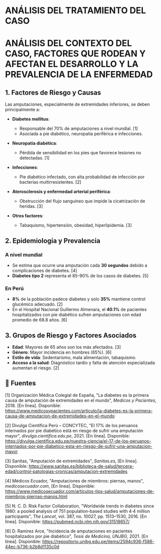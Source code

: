 # ANÁLISIS DEL TRATAMIENTO DEL CASO

# ANÁLISIS DEL CONTEXTO DEL CASO, FACTORES QUE RODEAN Y AFECTAN EL DESARROLLO Y LA PREVALENCIA DE LA ENFERMEDAD

## 1. Factores de Riesgo y Causas

Las amputaciones, especialmente de extremidades inferiores, se deben principalmente a:

- **Diabetes mellitus**:  
  - Responsable del 70% de amputaciones a nivel mundial. [1]
  - Asociada a pie diabético, neuropatía periférica e infecciones.  

- **Neuropatía diabética**:  
  - Pérdida de sensibilidad en los pies que favorece lesiones no detectadas. [1]

- **Infecciones**:  
  - Pie diabético infectado, con alta probabilidad de infección por bacterias multirresistentes. [2]

- **Aterosclerosis y enfermedad arterial periférica**:  
  - Obstrucción del flujo sanguíneo que impide la cicatrización de heridas. [3]

- **Otros factores**:  
  - Tabaquismo, hipertensión, obesidad, hiperlipidemia. [3]

## 2. Epidemiología y Prevalencia

### A nivel mundial

- Se estima que ocurre una amputación cada **30 segundos** debido a complicaciones de diabetes. [4]
- **Diabetes tipo 2** representa el 85-90% de los casos de diabetes. [5]
  
### En Perú

- **8%** de la población padece diabetes y solo **35%** mantiene control glucémico adecuado. [2]
- En el Hospital Nacional Guillermo Almenara, el **40.1%** de pacientes hospitalizados con pie diabético sufren amputaciones con edad promedio de 68.8 años. [6]
    
## 3. Grupos de Riesgo y Factores Asociados

- **Edad**: Mayores de 65 años son los más afectados. [3]
- **Género**: Mayor incidencia en hombres (65%). [6]
- **Estilo de vida**: Sedentarismo, mala alimentación, tabaquismo.
- **Acceso a la salud**: Diagnóstico tardío y falta de atención especializada aumentan el riesgo. [2]


## 🔗 Fuentes

[1] Organización Médica Colegial de España, "La diabetes es la primera causa de amputación de extremidades en el mundo", *Medicos y Pacientes*, 2018. [En línea]. Disponible: https://www.medicosypacientes.com/articulo/la-diabetes-es-la-primera-causa-de-amputacion-de-extremidades-en-el-mundo

[2] Divulga Científica Perú – CONCYTEC, "El 17% de los peruanos internados por pie diabético está en riesgo de sufrir una amputación mayor", *divulga.cientifica.edu.pe*, 2021. [En línea]. Disponible: https://divulga.cientifica.edu.pe/nuestra-ciencia/el-17-de-los-peruanos-internados-por-pie-diabetico-esta-en-riesgo-de-sufrir-una-amputacion-mayor

[3] Sanitas, "Amputación de extremidades", *Sanitas.es*, [En línea]. Disponible: https://www.sanitas.es/biblioteca-de-salud/tercera-edad/control-patologias-cronicas/amputacion-extremidades

[4] Médicos Ecuador, "Amputaciones de miembros: piernas, manos", *medicosecuador.com*, [En línea]. Disponible: https://www.medicosecuador.com/articulos-tips-salud/amputaciones-de-miembros-piernas-manos.html

[5] N. C. D. Risk Factor Collaboration, "Worldwide trends in diabetes since 1980: a pooled analysis of 751 population-based studies with 4·4 million participants", *The Lancet*, vol. 387, no. 10027, pp. 1513–1530, 2016. [En línea]. Disponible: https://pubmed.ncbi.nlm.nih.gov/31518657/

[6] D. Ramírez Arce, "Incidencia de amputaciones en pacientes hospitalizados por pie diabético", *Tesis de Medicina, UNJBG*, 2021. [En línea]. Disponible: https://repositorio.unjbg.edu.pe/items/2594c936-f586-44ec-b736-b2b8d1135c0d
